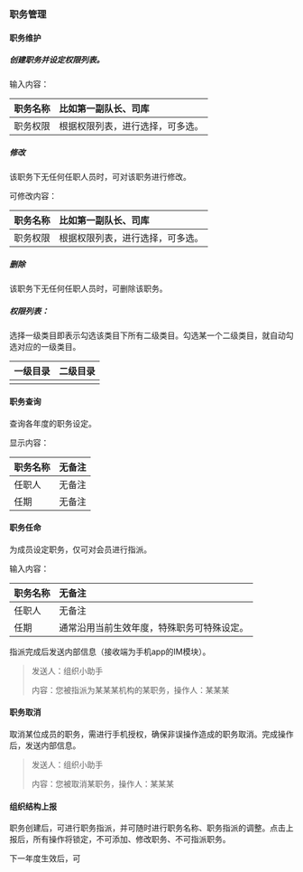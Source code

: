### 职务管理

#### 职务维护

##### 创建职务并设定权限列表。

输入内容：

| 职务名称 | 比如第一副队长、司库 |
| :--- | :--- |
| 职务权限 | 根据权限列表，进行选择，可多选。 |

##### 修改

该职务下无任何任职人员时，可对该职务进行修改。

可修改内容：

| 职务名称 | 比如第一副队长、司库 |
| :--- | :--- |
| 职务权限 | 根据权限列表，进行选择，可多选。 |

##### 删除

该职务下无任何任职人员时，可删除该职务。

##### 权限列表：

选择一级类目即表示勾选该类目下所有二级类目。勾选某一个二级类目，就自动勾选对应的一级类目。

| 一级目录 | 二级目录 |
| :--- | :--- |
|  |  |

#### 职务查询

查询各年度的职务设定。

显示内容：

| 职务名称 | 无备注 |
| :--- | :--- |
| 任职人 | 无备注 |
| 任期 | 无备注 |

#### 职务任命

为成员设定职务，仅可对会员进行指派。

输入内容：

| 职务名称 | 无备注 |
| :--- | :--- |
| 任职人 | 无备注 |
| 任期 | 通常沿用当前生效年度，特殊职务可特殊设定。 |

指派完成后发送内部信息（接收端为手机app的IM模块）。

> 发送人：组织小助手
>
> 内容：您被指派为某某某机构的某职务，操作人：某某某

#### 职务取消

取消某位成员的职务，需进行手机授权，确保非误操作造成的职务取消。完成操作后，发送内部信息。

> 发送人：组织小助手
>
> 内容：您被取消某职务，操作人：某某某

#### 组织结构上报

职务创建后，可进行职务指派，并可随时进行职务名称、职务指派的调整。点击上报后，所有操作将锁定，不可添加、修改职务、不可指派职务。

下一年度生效后，可

